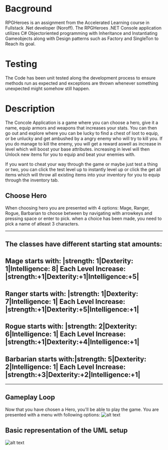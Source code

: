 # Bacground
RPGHeroes is an assignment from the Accelerated Learning course in Fullstack .Net developer (Noroff). The RPGHeroes .NET Console application utilizes C# 
Objectoriented programming with Inheritance and Instantiating Gameobjects along with Design patterns such as Factory and SingleTon to Reach its goal. 

# Testing
The Code has been unit tested along the development process to ensure methods run as expected and exceptions are thrown whenever something unexpected might somehow 
still happen.

# Description
The Concole Application is a game where you can choose a hero, give it a name, equip armors and weapons that increases your stats. You can then go out and 
explore where you can be lucky to find a chest of loot to equip, or be unlucky and get ambushed by a angry enemy who will try to kill you. If you do manage
to kill the enemy, you will get a reward aswell as increase in level which will boost your base attributes. increasing in level will then Unlock new items 
for you to equip and beat your enemies with.

If you want to cheat your way through the game or maybe just test a thing or two, you can click the test level up to instantly level up or click the get all items
which will throw all existing items into your inventory for you to equip through the inventory tab.

## Choose Hero
When choosing hero you are presented with 4 options: Mage, Ranger, Rogue, Barbarian to choose between by navigating with arrowkeys and pressing space or enter to pick. when a choice has been made, you need to pick a name of atleast 3 characters. 
______________________________________________________________
The classes have different starting stat amounts:
---------------------------------------------------------------
Mage starts with:     |strength: 1|Dexterity: 1|Intelligence: 8|
Each Level Increase:  |strength:+1|Dexterity:+1|Intelligence:+5|
---------------------------------------------------------------
Ranger starts with:   |strength: 1|Dexterity: 7|Intelligence: 1|
Each Level Increase:  |strength:+1|Dexterity:+5|Intelligence:+1|
---------------------------------------------------------------
Rogue starts with:    |strength: 2|Dexterity: 6|Intelligence: 1|
Each Level Increase:  |strength:+1|Dexterity:+4|Intelligence:+1|
---------------------------------------------------------------
Barbarian starts with:|strength: 5|Dexterity: 2|Intelligence: 1|
Each Level Increase:  |strength:+3|Dexterity:+2|Intelligence:+1|
---------------------------------------------------------------
______________________________________________________________

## Gameplay Loop
Now that you have chosen a Hero, you'll be able to play the game. 
You are presented with a menu with following options:
![alt text](https://github.com/ThostDk/RPGHeroes/blob/main/Images/RPGHeroesUML.png?raw=true)
## Basic representation of the UML setup
![alt text](https://github.com/ThostDk/RPGHeroes/blob/main/Menu1.png?raw=true)



